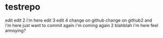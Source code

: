 # testrepo
edit
edit 2
i'm here
edit 3
edit 4
change on github
change on github2
and i'm here
just want to commit again
i'm coming again 2
blahblah
i'm here feel annoying?
